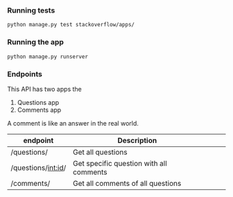 ### Running tests

```
python manage.py test stackoverflow/apps/

```

### Running the app

```
python manage.py runserver
```

### Endpoints

This API has two apps the

1. Questions app
2. Comments app

A comment is like an answer in the real world.

| endpoint             | Description                             |     |     |     |
| -------------------- | --------------------------------------- | --- | --- | --- |
| /questions/          | Get all questions                       |     |     |     |
| /questions/<int:id>/ | Get specific question with all comments |     |     |     |
| /comments/           | Get all comments of all questions       |     |     |     |
